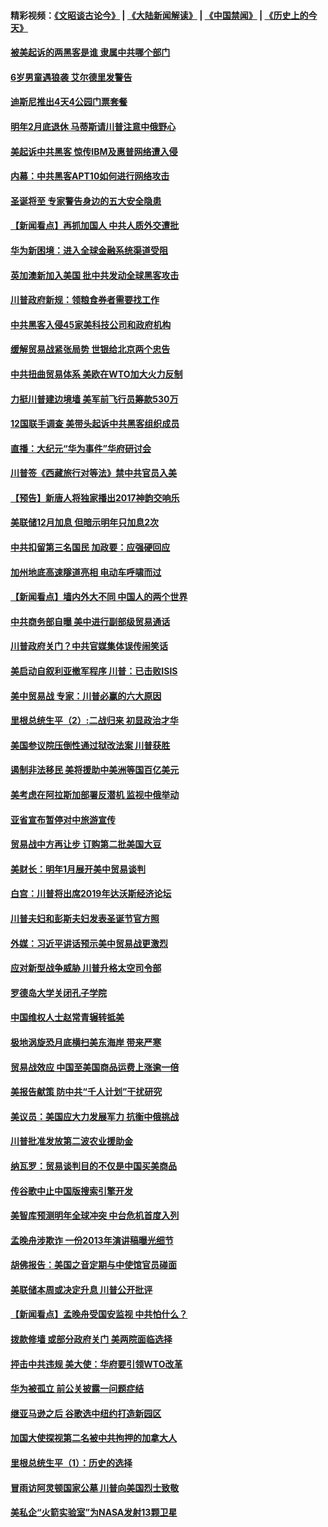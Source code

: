 #### 精彩视频：[《文昭谈古论今》](https://github.com/gfw-breaker/wenzhao/blob/master/README.md?t=12210931) | [《大陆新闻解读》](https://github.com/gfw-breaker/ntdtv-comedy/blob/master/README.md?t=12210931) | [《中国禁闻》](https://github.com/gfw-breaker/ntdtv-news/blob/master/README.md?t=12210931) | [《历史上的今天》](https://github.com/gfw-breaker/today-in-history/blob/master/README.md?t=12210931) 

#### [被美起诉的两黑客是谁 隶属中共哪个部门](../pages/nsc412/n10923895.md?t=12210931) 

#### [6岁男童遇狼袭 艾尔德里发警告](../pages/nsc412/n10923890.md?t=12210931) 

#### [迪斯尼推出4天4公园门票套餐](../pages/nsc412/n10923825.md?t=12210931) 

#### [明年2月底退休 马蒂斯请川普注意中俄野心](../pages/nsc412/n10923696.md?t=12210931) 

#### [美起诉中共黑客 惊传IBM及惠普网络遭入侵](../pages/nsc412/n10923571.md?t=12210931) 

#### [内幕：中共黑客APT10如何进行网络攻击](../pages/nsc412/n10923423.md?t=12210931) 

#### [圣诞将至 专家警告身边的五大安全隐患](../pages/nsc412/n10923394.md?t=12210931) 

#### [【新闻看点】再抓加国人 中共人质外交遭批](../pages/nsc412/n10922846.md?t=12210931) 

#### [华为新困境：进入全球金融系统渠道受阻](../pages/nsc412/n10923369.md?t=12210931) 

#### [英加澳新加入美国 批中共发动全球黑客攻击](../pages/nsc412/n10923357.md?t=12210931) 

#### [川普政府新规：领粮食券者需要找工作](../pages/nsc412/n10923162.md?t=12210931) 

#### [中共黑客入侵45家美科技公司和政府机构](../pages/nsc412/n10923136.md?t=12210931) 

#### [缓解贸易战紧张局势 世银给北京两个忠告](../pages/nsc412/n10923048.md?t=12210931) 

#### [中共扭曲贸易体系 美欧在WTO加大火力反制](../pages/nsc412/n10922906.md?t=12210931) 

#### [力挺川普建边境墙 美军前飞行员筹款530万](../pages/nsc412/n10922736.md?t=12210931) 

#### [12国联手调查 美带头起诉中共黑客组织成员](../pages/nsc412/n10922820.md?t=12210931) 

#### [直播：大纪元“华为事件”华府研讨会](../pages/nsc412/n10921256.md?t=12210931) 

#### [川普签《西藏旅行对等法》禁中共官员入美](../pages/nsc412/n10921242.md?t=12210931) 

#### [【预告】新唐人将独家播出2017神韵交响乐](../pages/nsc412/n10912037.md?t=12210931) 

#### [美联储12月加息 但暗示明年只加息2次](../pages/nsc412/n10920893.md?t=12210931) 

#### [中共扣留第三名国民 加政要：应强硬回应](../pages/nsc412/n10920887.md?t=12210931) 

#### [加州地底高速隧道亮相 电动车呼啸而过](../pages/nsc412/n10920767.md?t=12210931) 

#### [【新闻看点】墙内外大不同 中国人的两个世界](../pages/nsc412/n10920712.md?t=12210931) 

#### [中共商务部自曝 美中进行副部级贸易通话](../pages/nsc412/n10920635.md?t=12210931) 

#### [川普政府关门？中共官媒集体误传闹笑话](../pages/nsc412/n10920340.md?t=12210931) 

#### [美启动自叙利亚撤军程序 川普：已击败ISIS](../pages/nsc412/n10920579.md?t=12210931) 

#### [美中贸易战 专家：川普必赢的六大原因](../pages/nsc412/n10920421.md?t=12210931) 

#### [里根总统生平（2）:二战归来 初显政治才华](../pages/nsc412/n10919484.md?t=12210931) 

#### [美国参议院压倒性通过狱改法案 川普获胜](../pages/nsc412/n10919122.md?t=12210931) 

#### [遏制非法移民 美将援助中美洲等国百亿美元](../pages/nsc412/n10919532.md?t=12210931) 

#### [美考虑在阿拉斯加部署反潜机 监视中俄举动](../pages/nsc412/n10919530.md?t=12210931) 

#### [亚省宣布暂停对中旅游宣传](../pages/nsc412/n10924180.md?t=12210931) 

#### [贸易战中方再让步 订购第二批美国大豆](../pages/nsc412/n10919154.md?t=12210931) 

#### [美财长：明年1月展开美中贸易谈判](../pages/nsc412/n10918842.md?t=12210931) 

#### [白宫：川普将出席2019年达沃斯经济论坛](../pages/nsc412/n10918624.md?t=12210931) 

#### [川普夫妇和彭斯夫妇发表圣诞节官方照](../pages/nsc412/n10918717.md?t=12210931) 

#### [外媒：习近平讲话预示美中贸易战更激烈](../pages/nsc412/n10918487.md?t=12210931) 

#### [应对新型战争威胁 川普升格太空司令部](../pages/nsc412/n10918501.md?t=12210931) 

#### [罗德岛大学关闭孔子学院](../pages/nsc412/n10918386.md?t=12210931) 

#### [中国维权人士赵常青辗转抵美](../pages/nsc412/n10918437.md?t=12210931) 

#### [极地涡旋恐月底横扫美东海岸 带来严寒](../pages/nsc412/n10918366.md?t=12210931) 

#### [贸易战效应 中国至美国商品运费上涨逾一倍](../pages/nsc412/n10918337.md?t=12210931) 

#### [美报告献策 防中共“千人计划”干扰研究](../pages/nsc412/n10916712.md?t=12210931) 

#### [美议员：美国应大力发展军力 抗衡中俄挑战](../pages/nsc412/n10917600.md?t=12210931) 

#### [川普批准发放第二波农业援助金](../pages/nsc412/n10916962.md?t=12210931) 

#### [纳瓦罗：贸易谈判目的不仅是中国买美商品](../pages/nsc412/n10917018.md?t=12210931) 

#### [传谷歌中止中国版搜索引擎开发](../pages/nsc412/n10917439.md?t=12210931) 

#### [美智库预测明年全球冲突 中台危机首度入列](../pages/nsc412/n10916856.md?t=12210931) 

#### [孟晚舟涉欺诈 一份2013年演讲稿曝光细节](../pages/nsc412/n10916405.md?t=12210931) 

#### [胡佛报告：美国之音定期与中使馆官员碰面](../pages/nsc412/n10916158.md?t=12210931) 

#### [美联储本周或决定升息 川普公开批评](../pages/nsc412/n10916516.md?t=12210931) 

#### [【新闻看点】孟晚舟受国安监视 中共怕什么？](../pages/nsc412/n10916290.md?t=12210931) 

#### [拨款修墙 或部分政府关门 美两院面临选择](../pages/nsc412/n10916254.md?t=12210931) 

#### [抨击中共违规 美大使：华府要引领WTO改革](../pages/nsc412/n10916337.md?t=12210931) 

#### [华为被孤立 前公关披露一问题症结](../pages/nsc412/n10916224.md?t=12210931) 

#### [继亚马逊之后 谷歌选中纽约打造新园区](../pages/nsc412/n10916244.md?t=12210931) 

#### [加国大使探视第二名被中共拘押的加拿大人](../pages/nsc412/n10916036.md?t=12210931) 

#### [里根总统生平（1）：历史的选择](../pages/nsc412/n10915488.md?t=12210931) 

#### [冒雨访阿灵顿国家公墓 川普向美国烈士致敬](../pages/nsc412/n10914684.md?t=12210931) 

#### [美私企“火箭实验室”为NASA发射13颗卫星](../pages/nsc412/n10914593.md?t=12210931) 

